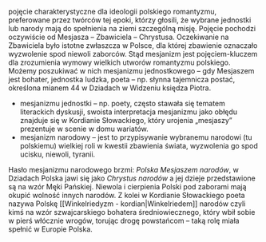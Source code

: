 pojęcie charakterystyczne dla ideologii polskiego romantyzmu, preferowane przez twórców tej epoki, którzy głosili, że wybrane jednostki lub narody mają do spełnienia na ziemi szczególną misję. Pojęcie pochodzi oczywiście od Mesjasza – Zbawiciela – Chrystusa. Oczekiwanie na Zbawiciela było istotne zwłaszcza w Polsce, dla której zbawienie oznaczało wyzwolenie spod niewoli zaborców. Stąd mesjanizm jest pojęciem-kluczem dla zrozumienia wymowy wielkich utworów romantyzmu polskiego. Możemy poszukiwać w nich mesjanizmu jednostkowego – gdy Mesjaszem jest bohater, jednostka ludzka, poeta – np. słynna tajemnicza postać, określona mianem 44 w Dziadach w Widzeniu księdza Piotra.

- mesjanizmu jednostki – np. poety, często stawała się tematem literackich dyskusji, swoista interpretacja mesjanizmu jako obłędu znajduje się w Kordianie Słowackiego, który urojenia „mesjaszy” prezentuje w scenie w domu wariatów.
- mesjanizm narodowy – jest to przypisywanie wybranemu narodowi (tu polskiemu) wielkiej roli w kwestii zbawienia świata, wyzwolenia go spod ucisku, niewoli, tyranii.

Hasło mesjanizmu narodowego brzmi: *Polska Mesjaszem narodów*, w Dziadach Polska jawi się jako *Chrystus narodów* a jej dzieje przedstawione są na wzór Męki Pańskiej. Niewola i cierpienia Polski pod zaborami mają okupić wolność innych narodów. Z kolei w Kordianie Słowackiego poeta nazywa Polskę [[Winkelriedyzm - kordian|Winkelriedem]] narodów czyli kimś na wzór szwajcarskiego bohatera średniowiecznego, który wbił sobie w pierś włócznie wrogów, torując drogę powstańcom – taką rolę miała spełnić w Europie Polska.